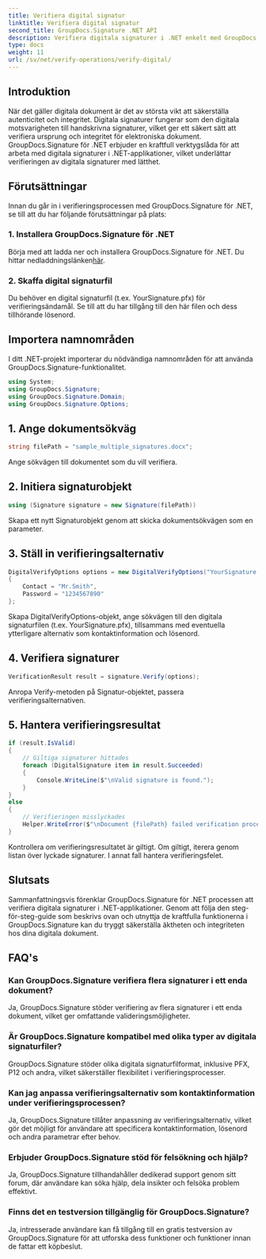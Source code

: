 ```yaml
---
title: Verifiera digital signatur
linktitle: Verifiera digital signatur
second_title: GroupDocs.Signature .NET API
description: Verifiera digitala signaturer i .NET enkelt med GroupDocs.Signature. Säkerställ dokumentets autenticitet och integritet utan ansträngning.
type: docs
weight: 11
url: /sv/net/verify-operations/verify-digital/
---
```

## Introduktion
När det gäller digitala dokument är det av största vikt att säkerställa autenticitet och integritet. Digitala signaturer fungerar som den digitala motsvarigheten till handskrivna signaturer, vilket ger ett säkert sätt att verifiera ursprung och integritet för elektroniska dokument. GroupDocs.Signature för .NET erbjuder en kraftfull verktygslåda för att arbeta med digitala signaturer i .NET-applikationer, vilket underlättar verifieringen av digitala signaturer med lätthet.
## Förutsättningar
Innan du går in i verifieringsprocessen med GroupDocs.Signature för .NET, se till att du har följande förutsättningar på plats:
### 1. Installera GroupDocs.Signature för .NET
 Börja med att ladda ner och installera GroupDocs.Signature för .NET. Du hittar nedladdningslänken[här](https://releases.groupdocs.com/signature/net/).
### 2. Skaffa digital signaturfil
Du behöver en digital signaturfil (t.ex. YourSignature.pfx) för verifieringsändamål. Se till att du har tillgång till den här filen och dess tillhörande lösenord.

## Importera namnområden
I ditt .NET-projekt importerar du nödvändiga namnområden för att använda GroupDocs.Signature-funktionalitet.

```csharp
using System;
using GroupDocs.Signature;
using GroupDocs.Signature.Domain;
using GroupDocs.Signature.Options;
```
## 1. Ange dokumentsökväg
```csharp
string filePath = "sample_multiple_signatures.docx";
```
Ange sökvägen till dokumentet som du vill verifiera.
## 2. Initiera signaturobjekt
```csharp
using (Signature signature = new Signature(filePath))
```
Skapa ett nytt Signaturobjekt genom att skicka dokumentsökvägen som en parameter.
## 3. Ställ in verifieringsalternativ
```csharp
DigitalVerifyOptions options = new DigitalVerifyOptions("YourSignature.pfx")
{
    Contact = "Mr.Smith",
    Password = "1234567890"
};
```
Skapa DigitalVerifyOptions-objekt, ange sökvägen till den digitala signaturfilen (t.ex. YourSignature.pfx), tillsammans med eventuella ytterligare alternativ som kontaktinformation och lösenord.
## 4. Verifiera signaturer
```csharp
VerificationResult result = signature.Verify(options);
```
Anropa Verify-metoden på Signatur-objektet, passera verifieringsalternativen.
## 5. Hantera verifieringsresultat
```csharp
if (result.IsValid)
{
    // Giltiga signaturer hittades
    foreach (DigitalSignature item in result.Succeeded)
    {
        Console.WriteLine($"\nValid signature is found.");
    }
}
else
{
    // Verifieringen misslyckades
    Helper.WriteError($"\nDocument {filePath} failed verification process.");
}
```
Kontrollera om verifieringsresultatet är giltigt. Om giltigt, iterera genom listan över lyckade signaturer. I annat fall hantera verifieringsfelet.

## Slutsats
Sammanfattningsvis förenklar GroupDocs.Signature för .NET processen att verifiera digitala signaturer i .NET-applikationer. Genom att följa den steg-för-steg-guide som beskrivs ovan och utnyttja de kraftfulla funktionerna i GroupDocs.Signature kan du tryggt säkerställa äktheten och integriteten hos dina digitala dokument.
## FAQ's
### Kan GroupDocs.Signature verifiera flera signaturer i ett enda dokument?
Ja, GroupDocs.Signature stöder verifiering av flera signaturer i ett enda dokument, vilket ger omfattande valideringsmöjligheter.
### Är GroupDocs.Signature kompatibel med olika typer av digitala signaturfiler?
GroupDocs.Signature stöder olika digitala signaturfilformat, inklusive PFX, P12 och andra, vilket säkerställer flexibilitet i verifieringsprocesser.
### Kan jag anpassa verifieringsalternativ som kontaktinformation under verifieringsprocessen?
Ja, GroupDocs.Signature tillåter anpassning av verifieringsalternativ, vilket gör det möjligt för användare att specificera kontaktinformation, lösenord och andra parametrar efter behov.
### Erbjuder GroupDocs.Signature stöd för felsökning och hjälp?
Ja, GroupDocs.Signature tillhandahåller dedikerad support genom sitt forum, där användare kan söka hjälp, dela insikter och felsöka problem effektivt.
### Finns det en testversion tillgänglig för GroupDocs.Signature?
Ja, intresserade användare kan få tillgång till en gratis testversion av GroupDocs.Signature för att utforska dess funktioner och funktioner innan de fattar ett köpbeslut.